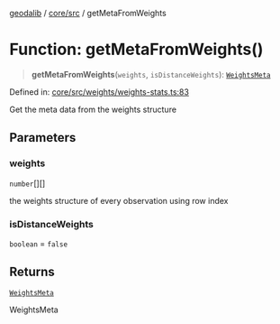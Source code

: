 [geodalib](../../../modules.md) / [core/src](../index.md) / getMetaFromWeights

# Function: getMetaFromWeights()

> **getMetaFromWeights**(`weights`, `isDistanceWeights`): [`WeightsMeta`](../type-aliases/WeightsMeta.md)

Defined in: [core/src/weights/weights-stats.ts:83](https://github.com/GeoDaCenter/geoda-lib/blob/dd0b55e88e7fa62fd12212664ac5233e391d8b71/js/packages/core/src/weights/weights-stats.ts#L83)

Get the meta data from the weights structure

## Parameters

### weights

`number`[][]

the weights structure of every observation using row index

### isDistanceWeights

`boolean` = `false`

## Returns

[`WeightsMeta`](../type-aliases/WeightsMeta.md)

WeightsMeta
